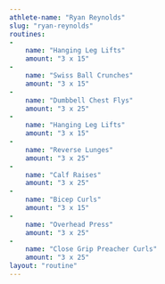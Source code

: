 ```yaml
---
athlete-name: "Ryan Reynolds"
slug: "ryan-reynolds"
routines:
-
	name: "Hanging Leg Lifts"
	amount: "3 x 15"
-
	name: "Swiss Ball Crunches"
	amount: "3 x 15"
-
	name: "Dumbbell Chest Flys"
	amount: "3 x 25"
-
	name: "Hanging Leg Lifts"
	amount: "3 x 15"
-
	name: "Reverse Lunges"
	amount: "3 x 25"
-
	name: "Calf Raises"
	amount: "3 x 25"
-
	name: "Bicep Curls"
	amount: "3 x 15"
-
	name: "Overhead Press"
	amount: "3 x 25"
-
	name: "Close Grip Preacher Curls"
	amount: "3 x 25"
layout: "routine"
---
```

